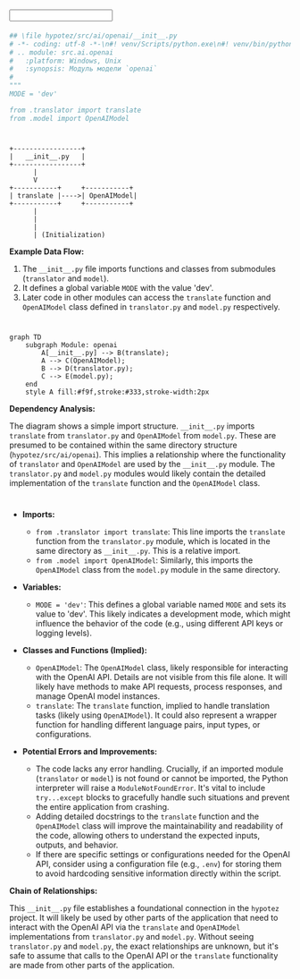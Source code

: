 # <input code>

```python
## \file hypotez/src/ai/openai/__init__.py
# -*- coding: utf-8 -*-\n#! venv/Scripts/python.exe\n#! venv/bin/python/python3.12\n\n"""
# .. module: src.ai.openai 
# 	:platform: Windows, Unix
# 	:synopsis: Модуль модели `openai`
#
"""
MODE = 'dev'

from .translator import translate
from .model import OpenAIModel
```

# <algorithm>

```
+-----------------+
|   __init__.py   |
+-----------------+
      |
      V
+-----------+     +-----------+
| translate |---->| OpenAIModel|
+-----------+     +-----------+
      |
      |
      |
      | (Initialization)
```

**Example Data Flow:**

1. The `__init__.py` file imports functions and classes from submodules (`translator` and `model`).
2. It defines a global variable `MODE` with the value 'dev'.
3.  Later code in other modules can access the `translate` function and `OpenAIModel` class defined in `translator.py` and `model.py` respectively.


# <mermaid>

```mermaid
graph TD
    subgraph Module: openai
        A[__init__.py] --> B(translate);
        A --> C(OpenAIModel);
        B --> D(translator.py);
        C --> E(model.py);
    end
    style A fill:#f9f,stroke:#333,stroke-width:2px
```

**Dependency Analysis:**

The diagram shows a simple import structure.  `__init__.py` imports `translate` from `translator.py` and `OpenAIModel` from `model.py`. These are presumed to be contained within the same directory structure (`hypotez/src/ai/openai`). This implies a relationship where the functionality of `translator` and `OpenAIModel` are used by the `__init__.py` module.  The `translator.py` and `model.py` modules would likely contain the detailed implementation of the `translate` function and the `OpenAIModel` class.

# <explanation>

* **Imports:**
    * `from .translator import translate`: This line imports the `translate` function from the `translator.py` module, which is located in the same directory as `__init__.py`.  This is a relative import.
    * `from .model import OpenAIModel`: Similarly, this imports the `OpenAIModel` class from the `model.py` module in the same directory.

* **Variables:**
    * `MODE = 'dev'`: This defines a global variable named `MODE` and sets its value to 'dev'. This likely indicates a development mode, which might influence the behavior of the code (e.g., using different API keys or logging levels).

* **Classes and Functions (Implied):**
    * `OpenAIModel`:  The `OpenAIModel` class, likely responsible for interacting with the OpenAI API.  Details are not visible from this file alone. It will likely have methods to make API requests, process responses, and manage OpenAI model instances.
    * `translate`: The `translate` function, implied to handle translation tasks (likely using `OpenAIModel`). It could also represent a wrapper function for handling different language pairs, input types, or configurations.

* **Potential Errors and Improvements:**
    * The code lacks any error handling.  Crucially, if an imported module (`translator` or `model`) is not found or cannot be imported, the Python interpreter will raise a `ModuleNotFoundError`.  It's vital to include `try...except` blocks to gracefully handle such situations and prevent the entire application from crashing.
    * Adding detailed docstrings to the `translate` function and the `OpenAIModel` class will improve the maintainability and readability of the code, allowing others to understand the expected inputs, outputs, and behavior.
    * If there are specific settings or configurations needed for the OpenAI API, consider using a configuration file (e.g., `.env`) for storing them to avoid hardcoding sensitive information directly within the script.


**Chain of Relationships:**

This `__init__.py` file establishes a foundational connection in the `hypotez` project.  It will likely be used by other parts of the application that need to interact with the OpenAI API via the `translate` and `OpenAIModel` implementations from `translator.py` and `model.py`.  Without seeing `translator.py` and `model.py`, the exact relationships are unknown, but it's safe to assume that calls to the OpenAI API or the `translate` functionality are made from other parts of the application.